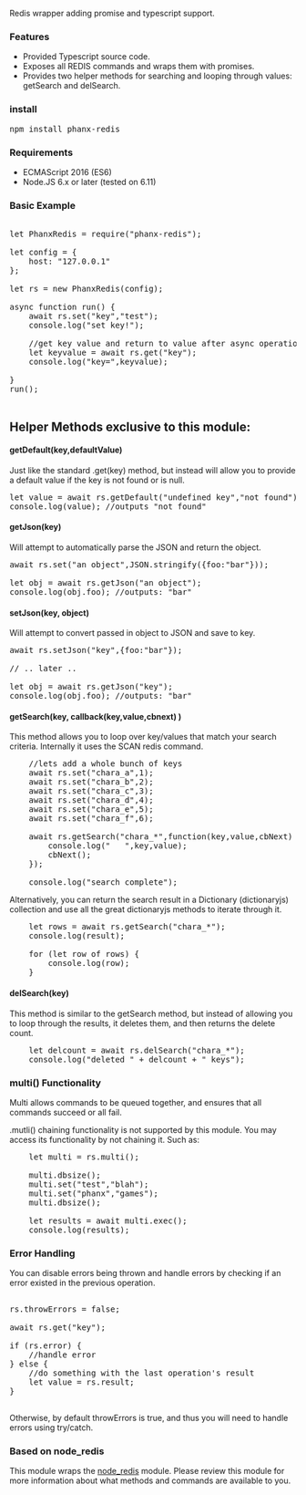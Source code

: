 Redis wrapper adding promise and typescript support.

### Features

* Provided Typescript source code.
* Exposes all REDIS commands and wraps them with promises.
* Provides two helper methods for searching and looping through values:  getSearch and delSearch.

### install

<pre>
npm install phanx-redis
</pre>

### Requirements

* ECMAScript 2016 (ES6)
* Node.JS 6.x or later (tested on 6.11)


### Basic Example

<pre>

let PhanxRedis = require("phanx-redis");

let config = {
	host: "127.0.0.1"
};

let rs = new PhanxRedis(config);

async function run() {
    await rs.set("key","test");
    console.log("set key!");

    //get key value and return to value after async operation completes
    let keyvalue = await rs.get("key");
    console.log("key=",keyvalue);

}
run();

</pre>

## Helper Methods exclusive to this module:


#### getDefault(key,defaultValue)

Just like the standard .get(key) method, but instead will allow you to provide a default value if the key is not found or is null.

<pre>
let value = await rs.getDefault("undefined key","not found");
console.log(value); //outputs "not found"
</pre>


#### getJson(key)

Will attempt to automatically parse the JSON and return the object.

<pre>
await rs.set("an object",JSON.stringify({foo:"bar"}));

let obj = await rs.getJson("an object");
console.log(obj.foo); //outputs: "bar"
</pre>


#### setJson(key, object)

Will attempt to convert passed in object to JSON and save to key.

<pre>
await rs.setJson("key",{foo:"bar"});

// .. later ..

let obj = await rs.getJson("key");
console.log(obj.foo); //outputs: "bar"
</pre>


#### getSearch(key, callback(key,value,cbnext) )

This method allows you to loop over key/values that match your search criteria.
Internally it uses the SCAN redis command.

<pre>
	//lets add a whole bunch of keys
	await rs.set("chara_a",1);
	await rs.set("chara_b",2);
	await rs.set("chara_c",3);
	await rs.set("chara_d",4);
	await rs.set("chara_e",5);
	await rs.set("chara_f",6);

	await rs.getSearch("chara_*",function(key,value,cbNext) {
		console.log("   ",key,value);
		cbNext();
	});

	console.log("search complete");
</pre>

Alternatively, you can return the search result in a Dictionary (dictionaryjs) collection and use all the great dictionaryjs methods to iterate through it.

<pre>
    let rows = await rs.getSearch("chara_*");
    console.log(result);

    for (let row of rows) {
        console.log(row);
    }
</pre>

#### delSearch(key)

This method is similar to the getSearch method, but instead of allowing you to loop
through the results, it deletes them, and then returns the delete count.

<pre>
	let delcount = await rs.delSearch("chara_*");
	console.log("deleted " + delcount + " keys");
</pre>


### multi() Functionality

Multi allows commands to be queued together, and ensures that all commands succeed or all fail.

.mutli() chaining functionality is not supported by this module.
You may access its functionality by not chaining it. Such as:

<pre>
	let multi = rs.multi();

	multi.dbsize();
	multi.set("test","blah");
	multi.set("phanx","games");
	multi.dbsize();

    let results = await multi.exec();
    console.log(results);
</pre>


### Error Handling

You can disable errors being thrown and handle errors by checking if an error existed in the previous operation.

<pre>

rs.throwErrors = false;

await rs.get("key");

if (rs.error) {
    //handle error
} else {
    //do something with the last operation's result
    let value = rs.result;
}

</pre>

Otherwise, by default throwErrors is true, and thus you will need to handle errors using try/catch.

### Based on node_redis

This module wraps the <a href="https://github.com/NodeRedis/node_redis">node_redis</a> module.
Please review this module for more information about what methods and commands are available to you.


